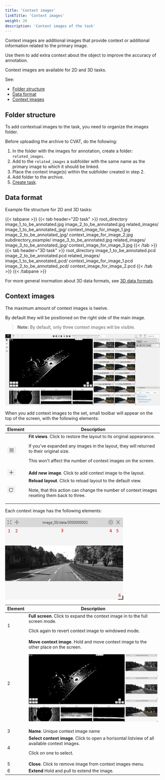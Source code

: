 ```yaml
---
title: 'Context images'
linkTitle: 'Context images'
weight: 26
description: 'Context images of the task'
---
```


Context images are additional images that provide
context or additional information related to the primary image.

Use them to add extra context about the object to improve the accuracy of annotation.

Context images are available for 2D and 3D tasks.

See:

- [Folder structure](#folder-structure)
- [Data format](#data-format)
- [Context images](#context-images)

## Folder structure

To add contextual images to the task, you need to organize
the images folder.

Before uploading the archive to CVAT, do the following:

1. In the folder with the images for annotation, create a folder: `related_images`.
2. Add to the `related_images` a subfolder with the same name
   as the primary image to which it should be linked.
3. Place the context image(s) within the subfolder created in step 2.
4. Add folder to the archive.
5. [Create task](/docs/manual/basics/create_an_annotation_task/#create-a-task).

## Data format

Example file structure for 2D and 3D tasks:

{{< tabpane >}}
{{< tab header="2D task" >}}
  root_directory
    image_1_to_be_annotated.jpg
    image_2_to_be_annotated.jpg
    related_images/
      image_1_to_be_annotated_jpg/
        context_image_for_image_1.jpg
      image_2_to_be_annotated_jpg/
        context_image_for_image_2.jpg
     subdirectory_example/
        image_3_to_be_annotated.jpg
         related_images/
          image_3_to_be_annotated_jpg/
             context_image_for_image_3.jpg
{{< /tab >}}
{{< tab header="3D task" >}}
 root_directory
    image_1_to_be_annotated.pcd
    image_2_to_be_annotated.pcd
     related_images/
        image_1_to_be_annotated_pcd/
           context_image_for_image_1.pcd
        image_2_to_be_annotated_pcd/
           context_image_for_image_2.pcd
{{< /tab >}}
{{< /tabpane >}}

For more general inormation about 3D data formats,
see [3D data formats](/docs/manual/basics/create_an_annotation_task/#data-formats-for-a-3d-task).

## Context images

The maximum amount of context images is twelve.

By default they will be positioned on the right side of the main image.

> **Note:** By default, only three context images will be visible.

![contex_images_1](/images/context_img_01.jpg)

When you add context images to the set, small toolbar will appear on the top of the screen, with the following elements:

<!--lint disable maximum-line-length-->

| Element                                        | Description                                                                                                                                                                                                                        |
| ---------------------------------------------- | ---------------------------------------------------------------------------------------------------------------------------------------------------------------------------------------------------------------------------------- |
| ![contex_images_4](/images/context_img_04.jpg) | **Fit views**. Click to restore the layout to its original appearance. <p>If you've expanded any images in the layout, they will returned to their original size. <p>This won't affect the number of context images on the screen. |
| ![contex_images_5](/images/context_img_05.jpg) | **Add new image**. Click to add context image to the layout.                                                                                                                                                                       |
| ![contex_images_6](/images/context_img_06.jpg) | **Reload layout**. Click to reload layout to the default view. <p>Note, that this action can change the number of context images reseting them back to three.                                                                      |

<!--lint enable maximum-line-length-->

Each context image has the following elements:

![contex_images_2](/images/context_img_02.jpg)

<!--lint disable maximum-line-length-->

| Element | Description                                                                                                                             |
| ------- | --------------------------------------------------------------------------------------------------------------------------------------- |
| 1       | **Full screen**. Click to expand the context image in to the full screen mode. <p>Click again to revert context image to windowed mode. |
| 2       | **Move context image**. Hold and move context image to the other place on the screen. <p>![contex_images_3](/images/context_img_03.gif) |
| 3       | **Name**. Unique context image name                                                                                                     |
| 4       | **Select context image**. Click to open a horisontal listview of all available context images. <p>Click on one to select.               |
| 5       | **Close**. Click to remove image from context images menu.                                                         |
| 6       | **Extend** Hold and pull to extend the image.                                                                                           |

<!--lint enable maximum-line-length-->
